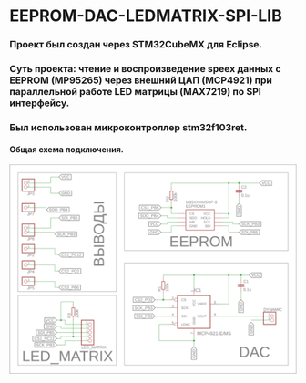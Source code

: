 # EEPROM-DAC-LEDMATRIX-SPI-LIB
### Проект был создан через STM32CubeMX для Eclipse. 
### Суть проекта: чтение и воспроизведение speex данных с EEPROM (MP95265) через внешний ЦАП (MCP4921) при параллельной работе LED матрицы (MAX7219) по SPI интерфейсу.
### Был использован микроконтроллер stm32f103ret.
#### Общая схема подключения.
![Общая схема подключения](https://github.com/DmitryRusSPb/EEPROM-DAC-LEDMATRIX-SPI-LIB/blob/master/Connection_scheme.png)
